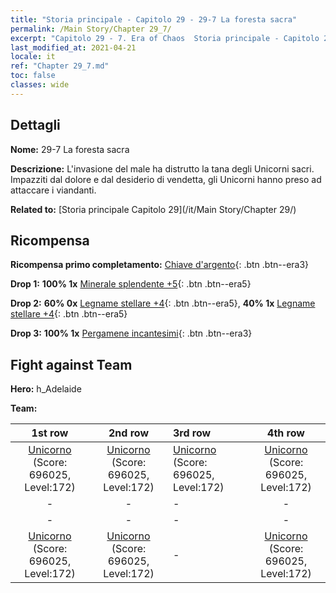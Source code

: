```yaml
---
title: "Storia principale - Capitolo 29 - 29-7 La foresta sacra"
permalink: /Main Story/Chapter 29_7/
excerpt: "Capitolo 29 - 7. Era of Chaos  Storia principale - Capitolo 29_7. 29-7 La foresta sacra"
last_modified_at: 2021-04-21
locale: it
ref: "Chapter 29_7.md"
toc: false
classes: wide
---
```


## Dettagli

 **Nome:** 29-7 La foresta sacra

 **Descrizione:** L'invasione del male ha distrutto la tana degli Unicorni sacri. Impazziti dal dolore e dal desiderio di vendetta, gli Unicorni hanno preso ad attaccare i viandanti.

 **Related to:** [Storia principale Capitolo 29](/it/Main Story/Chapter 29/)

## Ricompensa

 **Ricompensa primo completamento:** [Chiave d'argento](/it/Items/con_693/){: .btn .btn--era3}

 **Drop 1:** **100% 1x** [Minerale splendente +5](/it/Items/mat_96/){: .btn .btn--era5}

 **Drop 2:** **60% 0x** [Legname stellare +4](/it/Items/mat_90/){: .btn .btn--era5}, **40% 1x** [Legname stellare +4](/it/Items/mat_90/){: .btn .btn--era5}

 **Drop 3:** **100% 1x** [Pergamene incantesimi](/it/Items/con_694/){: .btn .btn--era3}


## Fight against Team
 **Hero:** h_Adelaide

 **Team:**


  | 1st row | 2nd row | 3rd row | 4th row |
  |:----:|:----:|:----|:----:|
  | [Unicorno](/it/units/Unicorn/) (Score: 696025, Level:172)  | [Unicorno](/it/units/Unicorn/) (Score: 696025, Level:172)  | [Unicorno](/it/units/Unicorn/) (Score: 696025, Level:172)  | [Unicorno](/it/units/Unicorn/) (Score: 696025, Level:172)  |
  | - | - | - | - |
  | - | - | - | - |
  | [Unicorno](/it/units/Unicorn/) (Score: 696025, Level:172)  | [Unicorno](/it/units/Unicorn/) (Score: 696025, Level:172)  | - | [Unicorno](/it/units/Unicorn/) (Score: 696025, Level:172)  |


